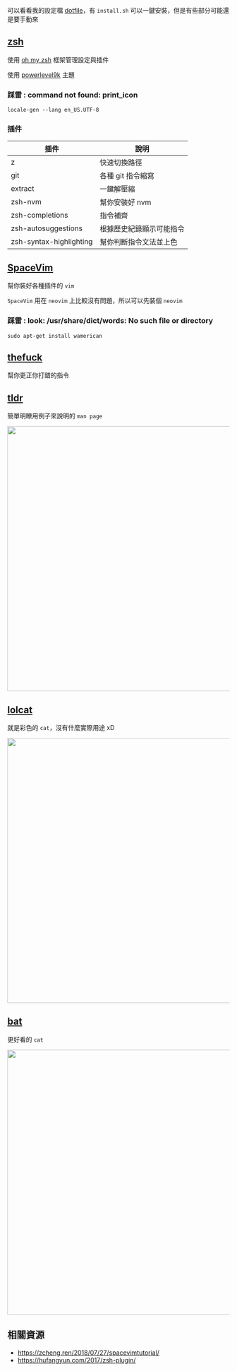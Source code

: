 可以看看我的設定檔 [dotfile](https://github.com/OAlienO/dotfile)，有 `install.sh` 可以一鍵安裝，但是有些部分可能還是要手動來

## [zsh](https://www.zsh.org/)

使用 [oh my zsh](https://github.com/robbyrussell/oh-my-zsh) 框架管理設定與插件

使用 [powerlevel9k](https://github.com/bhilburn/powerlevel9k) 主題

### 踩雷 : command not found: print_icon

```
locale-gen --lang en_US.UTF-8
```

### 插件

| 插件 | 說明 |
| --- | --- |
| z | 快速切換路徑 |
| git | 各種 git 指令縮寫 |
| extract | 一鍵解壓縮 |
| zsh-nvm | 幫你安裝好 nvm |
| zsh-completions | 指令補齊 |
| zsh-autosuggestions | 根據歷史紀錄顯示可能指令 |
| zsh-syntax-highlighting | 幫你判斷指令文法並上色 |

## [SpaceVim](https://github.com/SpaceVim/SpaceVim)

幫你裝好各種插件的 `vim`

`SpaceVim` 用在 `neovim` 上比較沒有問題，所以可以先裝個 `neovim`

### 踩雷 : look: /usr/share/dict/words: No such file or directory

```
sudo apt-get install wamerican
```

## [thefuck](https://github.com/nvbn/thefuck)

幫你更正你打錯的指令

<script id="asciicast-WOpbhvxaTxUh7cafw7VttN2iZ" src="https://asciinema.org/a/WOpbhvxaTxUh7cafw7VttN2iZ.js" data-rows="30" async></script>

## [tldr](https://github.com/tldr-pages/tldr)

簡單明瞭用例子來說明的 `man page`

<img style="width: 600px" src="https://i.imgur.com/gXylicV.png">

## [lolcat](https://github.com/busyloop/lolcat)

就是彩色的 `cat`，沒有什麼實際用途 xD

<img style="width: 600px" src="https://i.imgur.com/fMBBTVf.png">

## [bat](https://github.com/sharkdp/bat)

更好看的 `cat`

<img style="width: 600px" src="https://i.imgur.com/JiQg08m.png">

## 相關資源

* https://zcheng.ren/2018/07/27/spacevimtutorial/
* https://hufangyun.com/2017/zsh-plugin/
